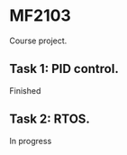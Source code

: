 # MF2103
Course project.

Task 1: PID control.
---------------------
Finished

Task 2: RTOS.
---------------------
In progress
